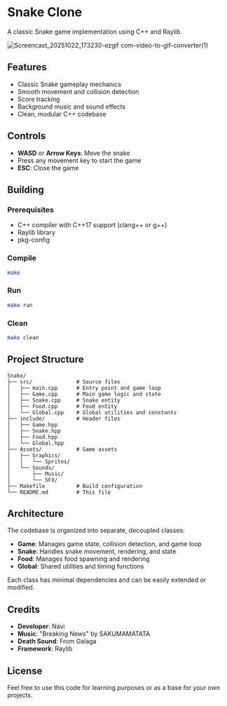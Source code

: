 # Snake Clone

A classic Snake game implementation using C++ and Raylib.

![Screencast_20251022_173230-ezgif com-video-to-gif-converter(1)](https://github.com/user-attachments/assets/4098c06a-b561-4a48-9d7a-64c1b195cf7a)

## Features


- Classic Snake gameplay mechanics
- Smooth movement and collision detection
- Score tracking
- Background music and sound effects
- Clean, modular C++ codebase

## Controls

- **WASD** or **Arrow Keys**: Move the snake
- Press any movement key to start the game
- **ESC**: Close the game

## Building

### Prerequisites

- C++ compiler with C++17 support (clang++ or g++)
- Raylib library
- pkg-config

### Compile

```bash
make
```

### Run

```bash
make run
```

### Clean

```bash
make clean
```

## Project Structure

```
Snake/
├── src/              # Source files
│   ├── main.cpp      # Entry point and game loop
│   ├── Game.cpp      # Main game logic and state
│   ├── Snake.cpp     # Snake entity
│   ├── Food.cpp      # Food entity
│   └── Global.cpp    # Global utilities and constants
├── include/          # Header files
│   ├── Game.hpp
│   ├── Snake.hpp
│   ├── Food.hpp
│   └── Global.hpp
├── Assets/           # Game assets
│   ├── Graphics/
│   │   └── Sprites/
│   └── Sounds/
│       ├── Music/
│       └── SFX/
├── Makefile          # Build configuration
└── README.md         # This file
```

## Architecture

The codebase is organized into separate, decoupled classes:

- **Game**: Manages game state, collision detection, and game loop
- **Snake**: Handles snake movement, rendering, and state
- **Food**: Manages food spawning and rendering
- **Global**: Shared utilities and timing functions

Each class has minimal dependencies and can be easily extended or modified.

## Credits

- **Developer**: Navi
- **Music**: "Breaking News" by SAKUMAMATATA
- **Death Sound**: From Galaga
- **Framework**: Raylib

## License

Feel free to use this code for learning purposes or as a base for your own projects.
